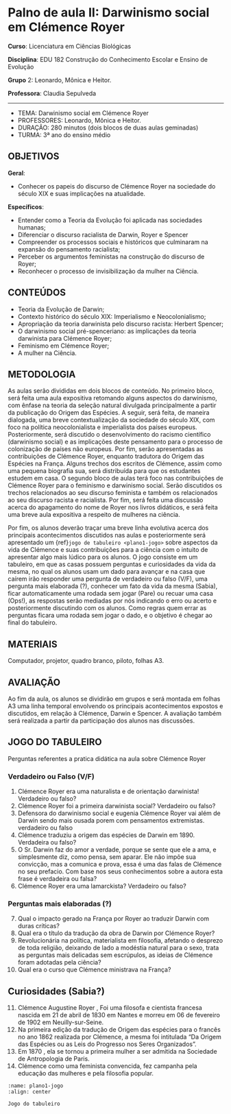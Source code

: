 # Palno de aula II: Darwinismo social em Clémence Royer

**Curso**: Licenciatura em Ciências Biológicas

**Disciplina**: EDU 182 Construção do Conhecimento Escolar e Ensino de Evolução

**Grupo** 2: Leonardo, Mônica e Heitor.

**Professora**: Claudia Sepulveda

---

- TEMA: Darwinismo social em Clémence Royer
- PROFESSORES: Leonardo, Mônica e Heitor.
- DURAÇÃO: 280 minutos (dois blocos de duas aulas geminadas)
- TURMA: 3ª ano do ensino médio

## OBJETIVOS

**Geral**:

- Conhecer os papeis do discurso de Clémence Royer na sociedade do século XIX e suas implicações na atualidade.

**Específicos**:

- Entender como a Teoria da Evolução foi aplicada nas sociedades humanas;
- Diferenciar o discurso racialista de Darwin, Royer e Spencer
- Compreender os processos sociais e históricos que culminaram na expansão do pensamento racialista;
- Perceber os argumentos feministas na construção do discurso de Royer;
- Reconhecer o processo de invisibilização da mulher na Ciência.

## CONTEÚDOS

- Teoria da Evolução de Darwin;
- Contexto histórico do século XIX: Imperialismo e Neocolonialismo;
- Apropriação da teoria darwinista pelo discurso racista: Herbert Spencer;
- O darwinismo social pré-spenceriano: as implicações da teoria darwinista para Clémence Royer;
- Feminismo em Clémence Royer;
- A mulher na Ciência.

## METODOLOGIA

As aulas serão divididas em dois blocos de conteúdo. No primeiro bloco, será feita uma aula expositiva retomando alguns aspectos do darwinismo, com ênfase na teoria da seleção natural divulgada principalmente a partir da publicação do Origem das Espécies. A seguir, será feita, de maneira dialogada, uma breve contextualização da sociedade do século XIX, com foco na política neocolonialista e imperialista dos países europeus. Posteriormente, será discutido o desenvolvimento do racismo científico (darwinismo social) e as implicações deste pensamento para o processo de colonização de países não europeus. Por fim, serão apresentadas as contribuições de Clémence Royer, enquanto tradutora do Origem das Espécies na França. Alguns trechos dos escritos de Clémence, assim como uma pequena biografia sua, será distribuída para que os estudantes estudem em casa.
O segundo bloco de aulas terá foco nas contribuições de Clémence Royer para o feminismo e darwinismo social. Serão discutidos os trechos relacionados ao seu discurso feminista e também os relacionados ao seu discurso racista e racialista. Por fim, será feita uma discussão acerca do apagamento do nome de Royer nos livros didáticos, e será feita uma breve aula expositiva a respeito de mulheres na ciência.

Por fim, os alunos deverão traçar uma breve linha evolutiva acerca dos principais acontecimentos discutidos nas aulas e posteriormente será apresentado um {ref}`jogo de tabuleiro <plano1-jogo>` sobre aspectos da vida de Clémence e suas contribuições para a ciência com o intuito de apresentar algo mais lúdico para os alunos. O jogo consiste em um tabuleiro, em que as casas possuem perguntas e curiosidades da vida da mesma, no qual os alunos usam um dado para avançar e na casa que caírem irão responder uma pergunta de verdadeiro ou falso (V/F), uma pergunta mais elaborada (?), conhecer um fato da vida da mesma (Sabia), ficar automaticamente uma rodada sem jogar (Pare) ou recuar uma casa (Ops!), as respostas serão mediadas por nós indicando o erro ou acerto e posteriormente discutindo com os alunos. Como regras quem errar as perguntas ficara uma rodada sem jogar o dado, e o objetivo é chegar ao final do tabuleiro.

## MATERIAIS

Computador, projetor, quadro branco, piloto, folhas A3.

## AVALIAÇÃO

Ao fim da aula, os alunos se dividirão em grupos e será montada em folhas A3 uma linha temporal envolvendo os principais acontecimentos expostos e discutidos, em relação à Clémence, Darwin e Spencer. A avaliação também será realizada a partir da participação dos alunos nas discussões.

## JOGO DO TABULEIRO

Perguntas referentes a pratica didática na aula sobre Clémence Royer

### Verdadeiro ou Falso (V/F)

1. Clémence Royer era uma naturalista e de orientação darwinista! Verdadeiro ou falso?
2. Clémence Royer foi a primeira darwinista social? Verdadeiro ou falso?
3. Defensora do darwinismo social e eugenia Clémence Royer vai além de Darwin sendo mais ousada porem com pensamentos extremistas. verdadeiro ou falso
4. Clémence traduziu a origem das espécies de Darwin em 1890. Verdadeira ou falso?  
5. O Sr. Darwin faz do amor a verdade, porque se sente que ele a ama, e simplesmente diz, como pensa, sem aparar. Ele não impõe sua convicção, mas a comunica e prova, essa é uma das falas de Clémence no seu prefacio. Com base nos seus conhecimentos sobre a autora esta frase é verdadeira ou falsa?
6. Clémence Royer era uma lamarckista?  Verdadeiro ou falso?

### Perguntas mais elaboradas (?)

7. Qual o impacto gerado na França por Royer ao traduzir Darwin com duras críticas?
8. Qual era o título da tradução da obra de  Darwin por Clémence Royer?
9. Revolucionária na política, materialista em filosofia, afetando o desprezo de toda religião, deixando de lado a modéstia natural para o sexo, trata as perguntas mais delicadas sem escrúpulos, as ideias de Clémence foram adotadas pela ciência?                                                                  
10. Qual era o curso que Clémence ministrava na França?

## Curiosidades (Sabia?)

11. Clémence Augustine Royer , Foi uma filosofa e cientista francesa nascida em 21 de abril de 1830 em Nantes e morreu em 06 de fevereiro de 1902 em Neuilly-sur-Seine.
12. Na primeira edição da tradução de Origem das espécies para o francês no ano 1862 realizada por Clémence, a mesma foi intitulada “Da Origem das Espécies ou as Leis do Progresso nos Seres Organizados”.
13. Em 1870 , ela se tornou a primeira mulher a ser admitida na Sociedade de Antropologia de Paris.
14. Clémence como uma feminista convencida, fez campanha pela educação das mulheres e pela filosofia popular.

```{figure} ../imgs/plano1-jogo.png
:name: plano1-jogo
:align: center

Jogo do tabuleiro
```